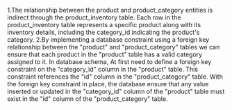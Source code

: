 1.The relationship between the product and product_category entities is indirect through the product_inventory table.
Each row in the product_inventory table represents a specific product along with its inventory details, including the category_id indicating the product's category.
2.By implementing a database constraint using a foreign key relationship between the "product" and "product_category" tables we can 
ensure that each product in the "product" table has a valid category assigned to it.
In database schema, At first need to define a foreign key constraint on the "category_id" column in the "product" table. This constraint references the "id" column in the "product_category" table.
With the foreign key constraint in place, the database ensure that any value inserted or updated in the "category_id" column of the "product" table must exist in the "id" column of the "product_category" table.
